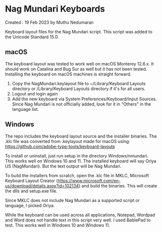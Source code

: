 # Nag Mundari Keyboards

Created : 19 Feb 2023 by Muthu Nedumaran

Keyboard layout files for the Nag Mundari script. This script was added to the Unicode Standard 15.0.

## macOS

The keyboard layout was tested to work well on macOS Monterey 12.6.x. It should work on Catalina and Bug Sur as well but it has not been tested. Installing the keyboard on macOS machines is straight forward.

1. Copy the NagMundari.keylayout file to ~/Library/Keyboard Layouts directory or /Library/Keyboard Layouts directory if it's for all users.
2. Logout and login again
3. Add the new keyboard via System Preferences/Keyboard/Input Sources. Since Nag Mundari is not officially added, look for it in "Others" in the language list.

## Windows

The repo includes the keyboard layout source and the installer binaries. The .klc file was converted from .keylayout made for macOS using: https://github.com/adobe-type-tools/keyboard-layouts

To install or uninstall, just run setup in the directory Windows/nmundari. This works well on Windows 10 and 11. The installed keyboard will say Oriya US (NagMundari). But the text output will be Nag Mundari.

To build the installers from scratch, open the .klc file in MKLC, Microsoft Keyboard Layout Creator (https://www.microsoft.com/en-us/download/details.aspx?id=102134) and build the binaries. This will create the dlls and setup.exe file.

Since MKLC does not include Nag Mundari as a supported script or language, I picked Oriya. 

While the keyboard can be used across all applications, Notepad, Wordpad and Word does not handle text in this script very well. I used BablePad to test. This works well in Windows 10 and Windows 11.

